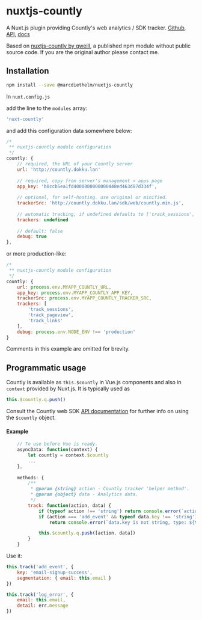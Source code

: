 # nuxtjs-countly

A Nuxt.js plugin providing Countly's web analytics / SDK tracker. [Github](https://github.com/Countly/countly-sdk-web), [API](http://countly.github.io/countly-sdk-web), [docs](https://resources.count.ly/docs/countly-sdk-for-web)

Based on [nuxtjs-countly by gweill](https://www.npmjs.com/package/nuxtjs-countly), a published npm module without public source code. If you are the original author please contact me.

## Installation

```bash
npm install --save @marcdiethelm/nuxtjs-countly
```

In `nuxt.config.js`

add the line to the `modules` array:

```js
'nuxt-countly'
```

and add this configuration data somewhere below:

```js
/*
 ** nuxtjs-countly module configuration
 */
countly: {
	// required, the URL of your Countly server
	url: 'http://countly.dokku.lan'
	
	// required, copy from server's management > apps page
	app_key: 'b0ccb5ea1fd4000000000000448ed463d87d334f',
	
	// optional, for self-hosting. use original or minified.
	trackerSrc: 'http://countly.dokku.lan/sdk/web/countly.min.js',
	
	// automatic tracking, if undefined defaults to ['track_sessions', 'track_pageview', 'track_links']
	trackers: undefined
	
	// default: false
	debug: true
},
```

or more production-like:


```js
/*
 ** nuxtjs-countly module configuration
 */
countly: {
	url: process.env.MYAPP_COUNTLY_URL,
	app_key: process.env.MYAPP_COUNTLY_APP_KEY,
	trackerSrc: process.env.MYAPP_COUNTLY_TRACKER_SRC,
	trackers: [
		'track_sessions',
		'track_pageview',
		'track_links'
	],
	debug: process.env.NODE_ENV !== 'production'
}
```
Comments in this example are omitted for brevity.

## Programmatic usage

Countly is available as `this.$countly` in Vue.js components and also in `context` provided by Nuxt.js. It is typically used as 
```js
this.$countly.q.push()
```
Consult the Countly web SDK [API documentation](http://countly.github.io/countly-sdk-web) for further info on using the `$countly` object.

#### Example

```js
	// To use before Vue is ready.
	asyncData: function(context) {
		let countly = context.$countly
		...
	},
	
	methods: {
		/**
		 * @param {string} action - Countly tracker 'helper method'.
 		 * @param {object} data - Analytics data.
		 */
		track: function(action, data) {
			if (typeof action !== 'string') return console.error(`action is not string, type: ${typeof action}`)
			if (action === 'add_event' && typeof data.key !== 'string')
				return console.error(`data.key is not string, type: ${typeof action}`)

			this.$countly.q.push([action, data])
		}
	}
```

Use it:

```js
this.track('add_event', {
	key: 'email-signup-success',
	segmentation: { email: this.email }
})

this.track('log_error', { 
	email: this.email,
	detail: err.message
})
```
